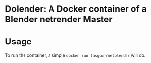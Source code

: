 # Dolender: A Docker container of a Blender netrender Master

Usage
=====
To run the container, a simple  `docker run tasgoon/netblender` will do.
